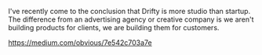 
I've recently come to the conclusion that Drifty is more studio than startup. The difference from an advertising agency or creative company is we aren't building products for clients, we are building them for customers.



https://medium.com/obvious/7e542c703a7e
